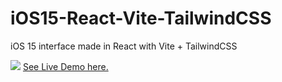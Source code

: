 # iOS15-React-Vite-TailwindCSS
iOS 15 interface made in React with Vite + TailwindCSS

<img src='https://i.postimg.cc/662rpKgr/Captura-de-pantalla-2022-12-30-114351.png' border='0' />
<a href="https://tranquil-capybara-28cf3e.netlify.app/">See Live Demo here.</a>
